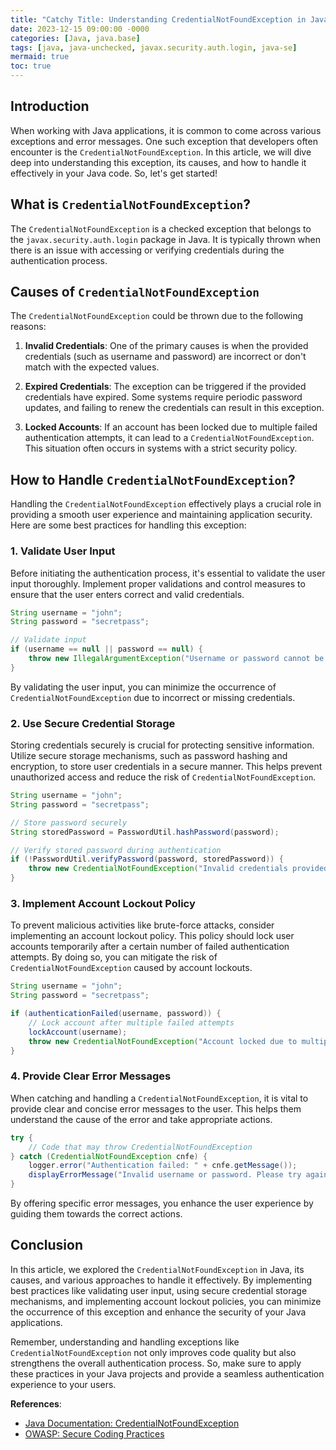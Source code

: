 ```yaml
---
title: "Catchy Title: Understanding CredentialNotFoundException in Java: Handling Authentication Errors "
date: 2023-12-15 09:00:00 -0000
categories: [Java, java.base]
tags: [java, java-unchecked, javax.security.auth.login, java-se]
mermaid: true
toc: true
---
```



## Introduction

When working with Java applications, it is common to come across various exceptions and error messages. One such exception that developers often encounter is the `CredentialNotFoundException`. In this article, we will dive deep into understanding this exception, its causes, and how to handle it effectively in your Java code. So, let's get started!

## What is `CredentialNotFoundException`?

The `CredentialNotFoundException` is a checked exception that belongs to the `javax.security.auth.login` package in Java. It is typically thrown when there is an issue with accessing or verifying credentials during the authentication process.

## Causes of `CredentialNotFoundException`

The `CredentialNotFoundException` could be thrown due to the following reasons:

1. **Invalid Credentials**: One of the primary causes is when the provided credentials (such as username and password) are incorrect or don't match with the expected values.

2. **Expired Credentials**: The exception can be triggered if the provided credentials have expired. Some systems require periodic password updates, and failing to renew the credentials can result in this exception.

3. **Locked Accounts**: If an account has been locked due to multiple failed authentication attempts, it can lead to a `CredentialNotFoundException`. This situation often occurs in systems with a strict security policy.

## How to Handle `CredentialNotFoundException`?

Handling the `CredentialNotFoundException` effectively plays a crucial role in providing a smooth user experience and maintaining application security. Here are some best practices for handling this exception:

### 1. Validate User Input

Before initiating the authentication process, it's essential to validate the user input thoroughly. Implement proper validations and control measures to ensure that the user enters correct and valid credentials.

```java
String username = "john";
String password = "secretpass";

// Validate input
if (username == null || password == null) {
    throw new IllegalArgumentException("Username or password cannot be null.");
}
```

By validating the user input, you can minimize the occurrence of `CredentialNotFoundException` due to incorrect or missing credentials.

### 2. Use Secure Credential Storage

Storing credentials securely is crucial for protecting sensitive information. Utilize secure storage mechanisms, such as password hashing and encryption, to store user credentials in a secure manner. This helps prevent unauthorized access and reduce the risk of `CredentialNotFoundException`.

```java
String username = "john";
String password = "secretpass";

// Store password securely
String storedPassword = PasswordUtil.hashPassword(password);

// Verify stored password during authentication
if (!PasswordUtil.verifyPassword(password, storedPassword)) {
    throw new CredentialNotFoundException("Invalid credentials provided.");
}
```

### 3. Implement Account Lockout Policy

To prevent malicious activities like brute-force attacks, consider implementing an account lockout policy. This policy should lock user accounts temporarily after a certain number of failed authentication attempts. By doing so, you can mitigate the risk of `CredentialNotFoundException` caused by account lockouts.

```java
String username = "john";
String password = "secretpass";

if (authenticationFailed(username, password)) {
    // Lock account after multiple failed attempts
    lockAccount(username);
    throw new CredentialNotFoundException("Account locked due to multiple failed attempts.");
}
```

### 4. Provide Clear Error Messages

When catching and handling a `CredentialNotFoundException`, it is vital to provide clear and concise error messages to the user. This helps them understand the cause of the error and take appropriate actions.

```java
try {
    // Code that may throw CredentialNotFoundException
} catch (CredentialNotFoundException cnfe) {
    logger.error("Authentication failed: " + cnfe.getMessage());
    displayErrorMessage("Invalid username or password. Please try again.");
}
```

By offering specific error messages, you enhance the user experience by guiding them towards the correct actions.

## Conclusion

In this article, we explored the `CredentialNotFoundException` in Java, its causes, and various approaches to handle it effectively. By implementing best practices like validating user input, using secure credential storage mechanisms, and implementing account lockout policies, you can minimize the occurrence of this exception and enhance the security of your Java applications.

Remember, understanding and handling exceptions like `CredentialNotFoundException` not only improves code quality but also strengthens the overall authentication process. So, make sure to apply these practices in your Java projects and provide a seamless authentication experience to your users.

**References**:
- [Java Documentation: CredentialNotFoundException](https://docs.oracle.com/javase/10/docs/api/javax/security/auth/login/CredentialNotFoundException.html)
- [OWASP: Secure Coding Practices](https://owasp.org/www-project-secure-coding-practices/)